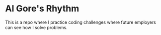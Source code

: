 # Al Gore's Rhythm

This is a repo where I practice coding challenges where future employers can see how I solve problems. 
